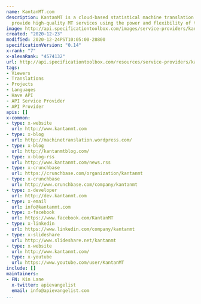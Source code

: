 ```yaml
---
name: KantanMT.com
description: KantanMT is a cloud-based statistical machine translation platform. We
  provide high-quality MT services using the power and flexibility of the cloud.
image: http://api.specificationtoolbox.com/images/service-providers/kantanmt-com.jpg
created: "2020-12-23"
modified: 2020-12-24PST10:05:00-28800
specificationVersion: "0.14"
x-rank: "7"
x-alexaRank: "4574132"
url: http://api.specificationtoolbox.com/resources/service-providers/kantanmt-com/
tags:
- Viewers
- Translations
- Projects
- Languages
- Have API
- API Service Provider
- API Provider
apis: []
x-common:
- type: x-website
  url: http://www.kantanmt.com
- type: x-blog
  url: http://machinetranslation.wordpress.com/
- type: x-blog
  url: http://kantanmtblog.com/
- type: x-blog-rss
  url: http://www.kantanmt.com/news.rss
- type: x-crunchbase
  url: https://crunchbase.com/organization/kantanmt
- type: x-crunchbase
  url: http://www.crunchbase.com/company/kantanmt
- type: x-developer
  url: http://dev.kantanmt.com
- type: x-email
  url: info@kantanmt.com
- type: x-facebook
  url: https://www.facebook.com/KantanMT
- type: x-linkedin
  url: https://www.linkedin.com/company/kantanmt
- type: x-slideshare
  url: http://www.slideshare.net/kantanmt
- type: x-website
  url: http://www.kantanmt.com/
- type: x-youtube
  url: https://www.youtube.com/user/KantanMT
include: []
maintainers:
- FN: Kin Lane
  x-twitter: apievangelist
  email: info@apievangelist.com
...
```

